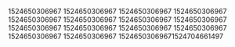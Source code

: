 1524650306967
1524650306967
1524650306967
1524650306967
1524650306967
1524650306967
1524650306967
1524650306967
1524650306967
1524650306967
1524650306967
1524650306967
1524650306967
1524650306967
15246503069671524704661497